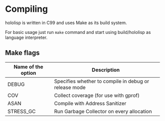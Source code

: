 # Compiling

hololisp is written in C99 and uses Make as its build system.

For basic usage just run `make` command and start using build/hololisp as language interpreter.

## Make flags

| Name of the option | Description                                           |
|--------------------|-------------------------------------------------------|
| DEBUG              | Specifies whether to compile in debug or release mode |
| COV                | Collect coverage (for use with gprof)                 |
| ASAN               | Compile with Address Sanitizer                        |
| STRESS_GC          | Run Garbage Collector on every allocation             |
